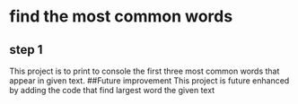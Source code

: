 # find the most common words
## step 1
This project is to print to console the first three most common words that appear in given text.
##Future improvement
This project is future enhanced by adding the code that find largest word the given text
